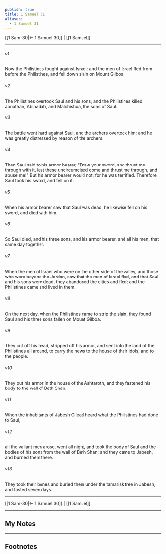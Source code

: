 ```yaml
---
publish: true
title: 1 Samuel 31
aliases:
  - 1 Samuel 31
---
```


[[1 Sam-30|← 1 Samuel 30]] | [[1 Samuel]]
***



###### v1 
Now the Philistines fought against Israel; and the men of Israel fled from before the Philistines, and fell down slain on Mount Gilboa. 

###### v2 
The Philistines overtook Saul and his sons; and the Philistines killed Jonathan, Abinadab, and Malchishua, the sons of Saul. 

###### v3 
The battle went hard against Saul, and the archers overtook him; and he was greatly distressed by reason of the archers. 

###### v4 
Then Saul said to his armor bearer, "Draw your sword, and thrust me through with it, lest these uncircumcised come and thrust me through, and abuse me!" But his armor bearer would not; for he was terrified. Therefore Saul took his sword, and fell on it. 

###### v5 
When his armor bearer saw that Saul was dead, he likewise fell on his sword, and died with him. 

###### v6 
So Saul died, and his three sons, and his armor bearer, and all his men, that same day together. 

###### v7 
When the men of Israel who were on the other side of the valley, and those who were beyond the Jordan, saw that the men of Israel fled, and that Saul and his sons were dead, they abandoned the cities and fled; and the Philistines came and lived in them. 

###### v8 
On the next day, when the Philistines came to strip the slain, they found Saul and his three sons fallen on Mount Gilboa. 

###### v9 
They cut off his head, stripped off his armor, and sent into the land of the Philistines all around, to carry the news to the house of their idols, and to the people. 

###### v10 
They put his armor in the house of the Ashtaroth, and they fastened his body to the wall of Beth Shan. 

###### v11 
When the inhabitants of Jabesh Gilead heard what the Philistines had done to Saul, 

###### v12 
all the valiant men arose, went all night, and took the body of Saul and the bodies of his sons from the wall of Beth Shan; and they came to Jabesh, and burned them there. 

###### v13 
They took their bones and buried them under the tamarisk tree in Jabesh, and fasted seven days.

***
[[1 Sam-30|← 1 Samuel 30]] | [[1 Samuel]]

---
## My Notes

---
## Footnotes